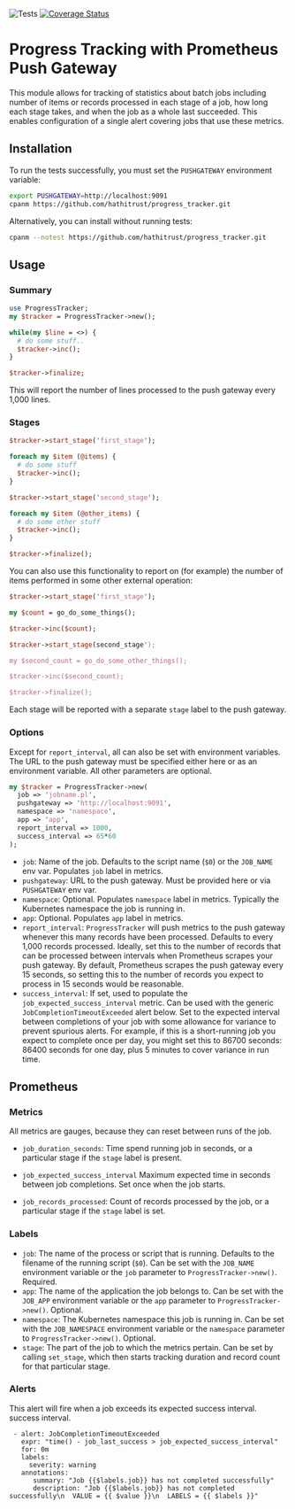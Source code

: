 ![Tests](https://github.com/hathitrust/feed/actions/workflows/ci.yml/badge.svg)
[![Coverage Status](https://coveralls.io/repos/github/hathitrust/progress_tracker/badge.svg?branch=main)](https://coveralls.io/github/hathitrust/progress_tracker?branch=main)

# Progress Tracking with Prometheus Push Gateway

This module allows for tracking of statistics about batch jobs including number
of items or records processed in each stage of a job, how long each stage
takes, and when the job as a whole last succeeded. This enables configuration
of a single alert covering jobs that use these metrics.

## Installation

To run the tests successfully, you must set the `PUSHGATEWAY` environment variable:
```bash
export PUSHGATEWAY=http://localhost:9091
cpanm https://github.com/hathitrust/progress_tracker.git
```

Alternatively, you can install without running tests:
```bash
cpanm --notest https://github.com/hathitrust/progress_tracker.git
```

## Usage

### Summary

```perl
use ProgressTracker;
my $tracker = ProgressTracker->new();

while(my $line = <>) {
  # do some stuff..
  $tracker->inc();
}

$tracker->finalize;
```

This will report the number of lines processed to the push gateway every 1,000
lines.

### Stages

```perl
$tracker->start_stage('first_stage');

foreach my $item (@items) {
  # do some stuff
  $tracker->inc();
}

$tracker->start_stage('second_stage');

foreach my $item (@other_items) {
  # do some other stuff
  $tracker->inc();
}

$tracker->finalize();
```

You can also use this functionality to report on (for example) the number of
items performed in some other external operation:

```perl
$tracker->start_stage('first_stage');

my $count = go_do_some_things();

$tracker->inc($count);

$tracker->start_stage(second_stage');

my $second_count = go_do_some_other_things();

$tracker->inc($second_count);

$tracker->finalize();
```

Each stage will be reported with a separate `stage` label to the push gateway.

### Options

Except for `report_interval`, all can also be set with environment variables.
The URL to the push gateway must be specified either here or as an environment
variable. All other parameters are optional.

```perl
my $tracker = ProgressTracker->new(
  job => 'jobname.pl',
  pushgateway => 'http://localhost:9091',
  namespace => 'namespace',
  app => 'app',
  report_interval => 1000,
  success_interval => 65*60
);

```

* `job`: Name of the job. Defaults to the script name (`$0`) or the `JOB_NAME` env var. Populates `job` label in metrics.
* `pushgateway`: URL to the push gateway. Must be provided here or via `PUSHGATEWAY` env var.
* `namespace`: Optional. Populates `namespace` label in metrics. Typically the Kubernetes namespace the job is running in.
* `app`: Optional. Populates `app` label in metrics.
* `report_interval`: `ProgressTracker` will push metrics to the push gateway whenever this many records have been processed. Defaults to every 1,000 records processed. Ideally, set this to the number of records that can be processed between intervals when Prometheus scrapes your push gateway. By default, Prometheus scrapes the push gateway every 15 seconds, so setting this to the number of records you expect to process in 15 seconds would be reasonable.
* `success_interval`: If set, used to populate the `job_expected_success_interval` metric. Can be used with the generic `JobCompletionTimeoutExceeded` alert below. Set to the expected interval between completions of your job with some allowance for variance to prevent spurious alerts. For example, if this is a short-running job you expect to complete once per day, you might set this to 86700 seconds: 86400 seconds for one day, plus 5 minutes to cover variance in run time.

## Prometheus

### Metrics

All metrics are gauges, because they can reset between runs of the job.

* `job_duration_seconds`: Time spend running job in seconds, or a particular stage if the `stage` label is present.

* `job_expected_success_interval` Maximum expected time in seconds between job completions. Set once when the job starts.

* `job_records_processed`: Count of records processed by the job, or a particular stage if the `stage` label is set.

### Labels

* `job`: The name of the process or script that is running. Defaults to the filename of the running script (`$0`). Can be set with the `JOB_NAME` environment variable or the `job` parameter to `ProgressTracker->new()`. Required.
* `app`: The name of the application the job belongs to. Can be set with the `JOB_APP` environment variable or the `app` parameter to `ProgressTracker->new()`. Optional.
* `namespace`: The Kubernetes namespace this job is running in. Can be set with the `JOB_NAMESPACE` environment variable or the `namespace` parameter to `ProgressTracker->new()`. Optional.
* `stage`: The part of the job to which the metrics pertain. Can be set by calling `set_stage`, which then starts tracking duration and record count for that particular stage.


### Alerts

This alert will fire when a job exceeds its expected success interval.
success interval.

```
 - alert: JobCompletionTimeoutExceeded
   expr: "time() - job_last_success > job_expected_success_interval"
   for: 0m
   labels:
     severity: warning
   annotations:
      summary: "Job {{$labels.job}} has not completed successfully"
      description: "Job {{$labels.job}} has not completed successfully\n  VALUE = {{ $value }}\n  LABELS = {{ $labels }}"
```




